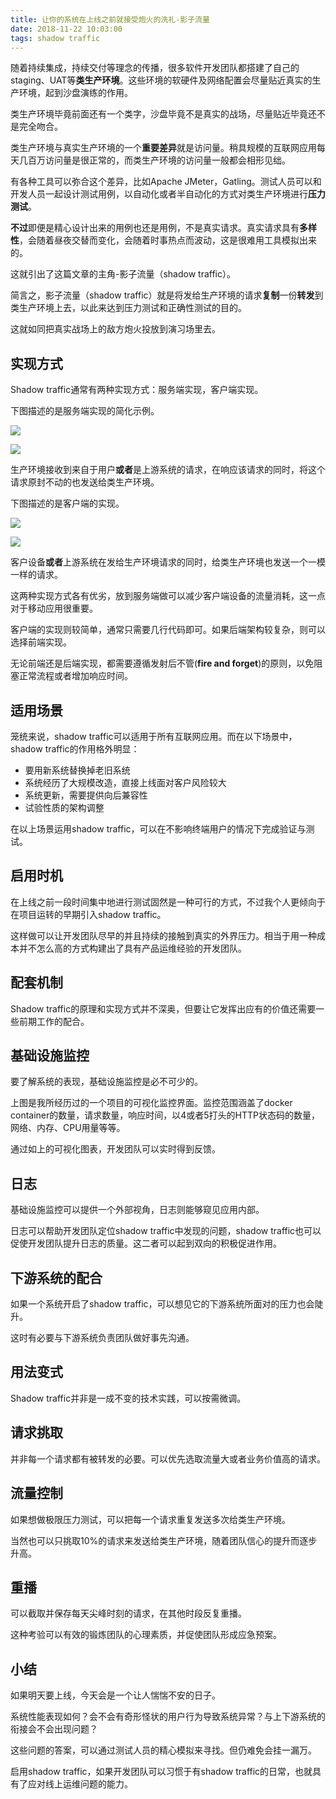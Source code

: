 ```yaml
---
title: 让你的系统在上线之前就接受炮火的洗礼-影子流量
date: 2018-11-22 10:03:00
tags: shadow traffic
---
```


随着持续集成，持续交付等理念的传播，很多软件开发团队都搭建了自己的staging、UAT等**类生产环境**。这些环境的软硬件及网络配置会尽量贴近真实的生产环境，起到沙盘演练的作用。

类生产环境毕竟前面还有一个类字，沙盘毕竟不是真实的战场，尽量贴近毕竟还不是完全吻合。

类生产环境与真实生产环境的一个**重要差异**就是访问量。稍具规模的互联网应用每天几百万访问量是很正常的，而类生产环境的访问量一般都会相形见绌。

有各种工具可以弥合这个差异，比如Apache JMeter，Gatling。测试人员可以和开发人员一起设计测试用例，以自动化或者半自动化的方式对类生产环境进行**压力测试**。

**不过**即便是精心设计出来的用例也还是用例，不是真实请求。真实请求具有**多样性**，会随着昼夜交替而变化，会随着时事热点而波动，这是很难用工具模拟出来的。

这就引出了这篇文章的主角-影子流量（shadow traffic）。

简言之，影子流量（shadow traffic）就是将发给生产环境的请求**复制**一份**转发**到类生产环境上去，以此来达到压力测试和正确性测试的目的。

这就如同把真实战场上的敌方炮火投放到演习场里去。

## 实现方式

Shadow traffic通常有两种实现方式：服务端实现，客户端实现。

下图描述的是服务端实现的简化示例。

![](https://pic1.zhimg.com/v2-49cb80cd0d2e1b2d6731d9e459e1fab0_b.jpg)

![](https://pic1.zhimg.com/80/v2-49cb80cd0d2e1b2d6731d9e459e1fab0_hd.jpg)

生产环境接收到来自于用户**或者**是上游系统的请求，在响应该请求的同时，将这个请求原封不动的也发送给类生产环境。

下图描述的是客户端的实现。

![](https://pic4.zhimg.com/v2-b5c81fcbbacd543e508e161578f892eb_b.jpg)

![](https://pic4.zhimg.com/80/v2-b5c81fcbbacd543e508e161578f892eb_hd.jpg)

客户设备**或者**上游系统在发给生产环境请求的同时，给类生产环境也发送一个一模一样的请求。

这两种实现方式各有优劣，放到服务端做可以减少客户端设备的流量消耗，这一点对于移动应用很重要。

客户端的实现则较简单，通常只需要几行代码即可。如果后端架构较复杂，则可以选择前端实现。

无论前端还是后端实现，都需要遵循发射后不管(**fire and forget**)的原则，以免阻塞正常流程或者增加响应时间。

## 适用场景

笼统来说，shadow traffic可以适用于所有互联网应用。而在以下场景中，shadow traffic的作用格外明显：

*   要用新系统替换掉老旧系统
*   系统经历了大规模改造，直接上线面对客户风险较大
*   系统更新，需要提供向后兼容性
*   试验性质的架构调整

在以上场景运用shadow traffic，可以在不影响终端用户的情况下完成验证与测试。

## 启用时机

在上线之前一段时间集中地进行测试固然是一种可行的方式，不过我个人更倾向于在项目运转的早期引入shadow traffic。

这样做可以让开发团队尽早的并且持续的接触到真实的外界压力。相当于用一种成本并不怎么高的方式构建出了具有产品运维经验的开发团队。

## 配套机制

Shadow traffic的原理和实现方式并不深奥，但要让它发挥出应有的价值还需要一些前期工作的配合。

## 基础设施监控

要了解系统的表现，基础设施监控是必不可少的。

上图是我所经历过的一个项目的可视化监控界面。监控范围涵盖了docker container的数量，请求数量，响应时间，以4或者5打头的HTTP状态码的数量，网络、内存、CPU用量等等。

通过如上的可视化图表，开发团队可以实时得到反馈。

## 日志

基础设施监控可以提供一个外部视角，日志则能够窥见应用内部。

日志可以帮助开发团队定位shadow traffic中发现的问题，shadow traffic也可以促使开发团队提升日志的质量。这二者可以起到双向的积极促进作用。

## 下游系统的配合

如果一个系统开启了shadow traffic，可以想见它的下游系统所面对的压力也会陡升。

这时有必要与下游系统负责团队做好事先沟通。

## 用法变式

Shadow traffic并非是一成不变的技术实践，可以按需微调。

## 请求挑取

并非每一个请求都有被转发的必要。可以优先选取流量大或者业务价值高的请求。

## 流量控制

如果想做极限压力测试，可以把每一个请求重复发送多次给类生产环境。

当然也可以只挑取10%的请求来发送给类生产环境，随着团队信心的提升而逐步升高。

## 重播

可以截取并保存每天尖峰时刻的请求，在其他时段反复重播。

这种考验可以有效的锻炼团队的心理素质，并促使团队形成应急预案。

## 小结

如果明天要上线，今天会是一个让人惴惴不安的日子。

系统性能表现如何？会不会有奇形怪状的用户行为导致系统异常？与上下游系统的衔接会不会出现问题？

这些问题的答案，可以通过测试人员的精心模拟来寻找。但仍难免会挂一漏万。

启用shadow traffic，如果开发团队可以习惯于有shadow traffic的日常，也就具有了应对线上运维问题的能力。